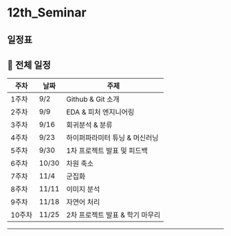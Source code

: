 # 12th_Seminar

## 일정표

## 📅 전체 일정

| 주차  | 날짜   | 주제 |
|------|-------|--------------------------------|
| 1주차 | 9/2   | Github & Git 소개 |
| 2주차 | 9/9   | EDA & 피처 엔지니어링 |
| 3주차 | 9/16  | 회귀분석 & 분류 |
| 4주차 | 9/23  | 하이퍼파라미터 튜닝 & 머신러닝 |
| 5주차 | 9/30  | 1차 프로젝트 발표 및 피드백 |
| 6주차 | 10/30 | 차원 축소 |
| 7주차 | 11/4  | 군집화 |
| 8주차 | 11/11 | 이미지 분석 |
| 9주차 | 11/18 | 자연어 처리 |
| 10주차 | 11/25 | 2차 프로젝트 발표 & 학기 마무리 |

---
